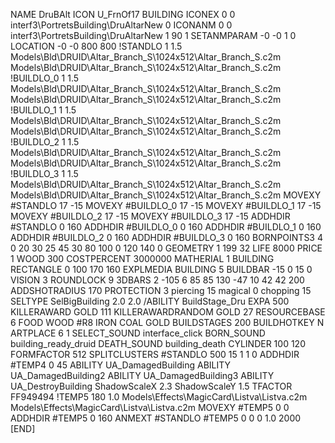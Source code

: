 NAME DruBAlt
ICON U_FrnOf17
BUILDING
ICONEX 0 0 interf3\PortretsBuilding\DruAltarNew 0
ICONANM 0 0 interf3\PortretsBuilding\DruAltarNew 1 90 1
SETANMPARAM -0 -0 1 0              
LOCATION -0 -0 800 800
!STANDLO      1 1.5 Models\Bld\DRUID\Altar_Branch_S\1024x512\Altar_Branch_S.c2m Models\Bld\DRUID\Altar_Branch_S\1024x512\Altar_Branch_S.c2m
!BUILDLO_0    1 1.5 Models\Bld\DRUID\Altar_Branch_S\1024x512\Altar_Branch_S.c2m Models\Bld\DRUID\Altar_Branch_S\1024x512\Altar_Branch_S.c2m
!BUILDLO_1    1 1.5 Models\Bld\DRUID\Altar_Branch_S\1024x512\Altar_Branch_S.c2m Models\Bld\DRUID\Altar_Branch_S\1024x512\Altar_Branch_S.c2m
!BUILDLO_2    1 1.5 Models\Bld\DRUID\Altar_Branch_S\1024x512\Altar_Branch_S.c2m Models\Bld\DRUID\Altar_Branch_S\1024x512\Altar_Branch_S.c2m
!BUILDLO_3    1 1.5 Models\Bld\DRUID\Altar_Branch_S\1024x512\Altar_Branch_S.c2m Models\Bld\DRUID\Altar_Branch_S\1024x512\Altar_Branch_S.c2m
MOVEXY #STANDLO   17 -15
MOVEXY #BUILDLO_0 17 -15
MOVEXY #BUILDLO_1 17 -15
MOVEXY #BUILDLO_2 17 -15
MOVEXY #BUILDLO_3 17 -15
ADDHDIR #STANDLO 0 160
ADDHDIR #BUILDLO_0 0 160
ADDHDIR #BUILDLO_1 0 160
ADDHDIR #BUILDLO_2 0 160
ADDHDIR #BUILDLO_3 0 160
BORNPOINTS3 4 0 20 30 25 45 30 80 100 0 120 140 0
GEOMETRY 1 199 32
LIFE     8000
PRICE 1 WOOD 300
COSTPERCENT 3000000
MATHERIAL 1 BUILDING
RECTANGLE    0 100 170 160
EXPLMEDIA BUILDING 5
BUILDBAR -15 0 15 0
VISION 3
ROUNDLOCK 9
3DBARS 2 -105 6 85 85 130 -47 10 42 42 200
ADDSHOTRADIUS 170
PROTECTION 3 piercing 15 magical 0 chopping 15
SELTYPE SelBigBuilding 2.0 2.0
/ABILITY BuildStage_Dru
EXPA 500
KILLERAWARD             GOLD 111
KILLERAWARDRANDOM       GOLD 27
RESOURCEBASE 6 FOOD WOOD #R8 IRON COAL GOLD
BUILDSTAGES 200
BUILDHOTKEY N
ARTPLACE 6 1
SELECT_SOUND interface_click
BORN_SOUND building_ready_druid
DEATH_SOUND building_death
CYLINDER 100 120
FORMFACTOR 512
SPLITCLUSTERS #STANDLO 500 15 1 1 0
ADDHDIR #TEMP4 0 45
ABILITY UA_DamagedBuilding
ABILITY UA_DamagedBuilding2
ABILITY UA_DamagedBuilding3
ABILITY UA_DestroyBuilding
ShadowScaleX 2.3
ShadowScaleY 1.5
TFACTOR FF949494
!TEMP5 180 1.0 Models\Effects\MagicCard\Listva\Listva.c2m Models\Effects\MagicCard\Listva\Listva.c2m
MOVEXY  #TEMP5 0 0
ADDHDIR #TEMP5 0 160
ANMEXT #STANDLO #TEMP5 0 0 0 1.0 2000
[END]
